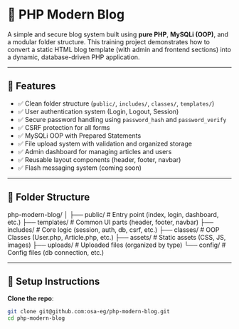 # 📰 PHP Modern Blog

A simple and secure blog system built using **pure PHP**, **MySQLi (OOP)**, and a modular folder structure. This training project demonstrates how to convert a static HTML blog template (with admin and frontend sections) into a dynamic, database-driven PHP application.

---

## 🚀 Features

- ✅ Clean folder structure (`public/`, `includes/`, `classes/`, `templates/`)
- ✅ User authentication system (Login, Logout, Session)
- ✅ Secure password handling using `password_hash` and `password_verify`
- ✅ CSRF protection for all forms
- ✅ MySQLi OOP with Prepared Statements
- ✅ File upload system with validation and organized storage
- ✅ Admin dashboard for managing articles and users
- ✅ Reusable layout components (header, footer, navbar)
- ✅ Flash messaging system (coming soon)

---

## 📁 Folder Structure
php-modern-blog/
│
├── public/              # Entry point (index, login, dashboard, etc.)
├── templates/           # Common UI parts (header, footer, navbar)
├── includes/            # Core logic (session, auth, db, csrf, etc.)
├── classes/             # OOP Classes (User.php, Article.php, etc.)
├── assets/              # Static assets (CSS, JS, images)
├── uploads/             # Uploaded files (organized by type)
└── config/              # Config files (db connection, etc.)


---

## 🔧 Setup Instructions

**Clone the repo**:
   ```bash
   git clone git@github.com:osa-eg/php-modern-blog.git
   cd php-modern-blog
   ```

